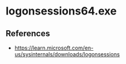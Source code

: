 # logonsessions64.exe

## References
* https://learn.microsoft.com/en-us/sysinternals/downloads/logonsessions
